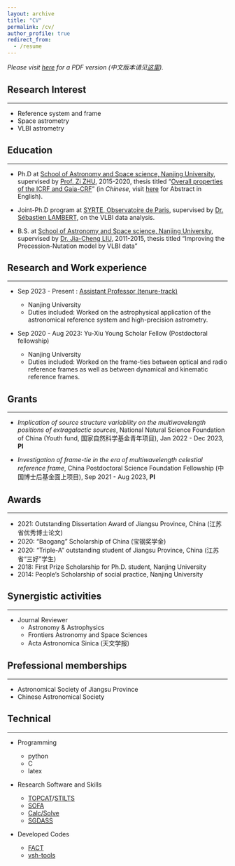 ```yaml
---
layout: archive
title: "CV"
permalink: /cv/
author_profile: true
redirect_from:
  - /resume
---
```


*Please visit [here](https://liuniu.fun/cv/NiuLIU_CV_20230623.pdf) for a PDF version (中文版本请见[这里](https://liuniu.fun/cv/NiuLIU_CV_20230630_cn.pdf)).*

## Research Interest
---

* Reference system and frame
* Space astrometry
* VLBI astrometry

## Education
---

* Ph.D at [School of Astronomy and Space science, Nanjing University](https://astronomy.nju.edu.cn/EN/index.html),
supervised by [Prof. Zi ZHU](https://astronomy.nju.edu.cn/EN/People/Professors/20200707/i113715.html), 
2015-2020, 
thesis titled “[Overall properties of the ICRF and Gaia-CRF](https://scjg.cnki.net/kcms/detail/detail.aspx?filename=1021501297.nh&dbcode=CDFD&dbname=CDFD2021&v=)”
(in *Chinese*, visit [here](http://www.twxb.org/twxb/article/abstract/20210612) for Abstract in English).

* Joint-Ph.D program at [SYRTE, Observatoire de Paris](https://syrte.obspm.fr/spip/?lang=en), 
supervised by [Dr. Sébastien LAMBERT](http://syrte.obspm.fr/~lambert), 
on the VLBI data analysis.

* B.S. at [School of Astronomy and Space science, Nanjing University](https://astronomy.nju.edu.cn/EN/index.html),
supervised by [Dr. Jia-Cheng LIU](https://astronomy.nju.edu.cn/EN/People/AssociateProfessors/20200707/i113744.html), 
2011-2015, thesis titled “Improving the Precession-Nutation model by VLBI data”

## Research and Work experience

---

* Sep 2023 - Present : [Assistant Professor (tenure-track)](https://astronomy.nju.edu.cn/EN/People/Postdocs/20210604/i201572.html)
  * Nanjing University
  * Duties included: Worked on the astrophysical application of the astronomical reference system and high-precision astrometry.

* Sep 2020 - Aug 2023: Yu-Xiu Young Scholar Fellow (Postdoctoral fellowship)
  * Nanjing University
  * Duties included: Worked on the frame-ties between optical and radio reference frames as well as between dynamical and kinematic reference frames.

## Grants
---

* *Implication of source structure variability on the multiwavelength positions of extragalactic sources*, National Natural Science Foundation of China (Youth fund, 国家自然科学基金青年项目), Jan 2022 - Dec 2023, **PI**

* *Investigation of frame-tie in the era of multiwavelength celestial reference frame*, China Postdoctoral Science Foundation Fellowship (中国博士后基金面上项目), Sep 2021 - Aug 2023, **PI**

## Awards
---

* 2021: Outstanding Dissertation Award of Jiangsu Province, China (江苏省优秀博士论文)
* 2020: “Baogang” Scholarship of China (宝钢奖学金)
* 2020: “Triple-A” outstanding student of Jiangsu Province, China (江苏省“三好”学生)
* 2018: First Prize Scholarship for Ph.D. student, Nanjing University
* 2014: People’s Scholarship of social practice, Nanjing University

## Synergistic activities
---

* Journal Reviewer
  * Astronomy & Astrophysics
  * Frontiers Astronomy and Space Sciences
  * Acta Astronomica Sinica (天文学报)

## Prefessional memberships
---

* Astronomical Society of Jiangsu Province
* Chinese Astronomical Society

## Technical 
---

* Programming
  * python
  * C
  * latex

* Research Software and Skills
  * [TOPCAT](http://www.star.bris.ac.uk/~mbt/topcat/)/[STILTS](http://www.starlink.ac.uk/stilts/)
  * [SOFA](http://iausofa.org/)
  * [Calc/Solve](https://space-geodesy.nasa.gov/techniques/tools/calc_solve/calc_solve.html)
  * [SGDASS](http://astrogeo.org/sgdass/)

* Developed Codes
  * [FACT](https://pypi.org/project/fact4astro/)
  * [vsh-tools](https://pypi.org/project/vsh-tools/)

